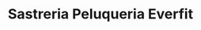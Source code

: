 ---
title: "Sastreria Peluqueria Everfit"
url: /alangasi/sastreria-peluqueria-everfit/
shop: Schneiderei
---